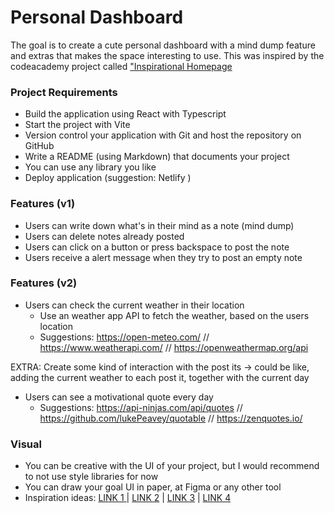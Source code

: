 # Personal Dashboard 

The goal is to create a cute personal dashboard with a mind dump feature and extras that makes the space interesting to use. This was inspired by the codeacademy project called ["Inspirational Homepage](https://www.codecademy.com/projects/portfolio/inspirational-homepage)


### Project Requirements

- Build the application using React with Typescript 
- Start the project with Vite 
- Version control your application with Git and host the repository on GitHub
- Write a README (using Markdown) that documents your project
- You can use any library you like
- Deploy application (suggestion: Netlify )


### Features (v1)

- Users can write down what's in their mind as a note (mind dump)
- Users can delete notes already posted 
- Users can click on a button or press backspace to post the note 
- Users receive a alert message when they try to post an empty note 

### Features (v2)
- Users can check the current weather in their location
    - Use an weather app API to fetch the weather, based on the users location 
    - Suggestions: https://open-meteo.com/ // https://www.weatherapi.com/ // https://openweathermap.org/api

EXTRA: Create some kind of interaction with the post its -> could be like, adding the current weather to each post it, together with the current day 

- Users can see a motivational quote every day 
    - Suggestions: https://api-ninjas.com/api/quotes // https://github.com/lukePeavey/quotable // https://zenquotes.io/


### Visual 
- You can be creative with the UI of your project, but I would recommend to not use style libraries for now 
- You can draw your goal UI in paper, at Figma or any other tool 
- Inspiration ideas: [LINK 1 ](https://site.xtiles.app/wp-content/uploads/2024/04/brain_dump.webp) | [LINK 2](https://goofy-hopper-a9bd1f.netlify.app/) | [LINK 3](https://dribbble.com/shots/3603745-Notes-app-page) | [LINK 4](https://dribbble.com/shots/24368885-My-take-on-Notes-app)